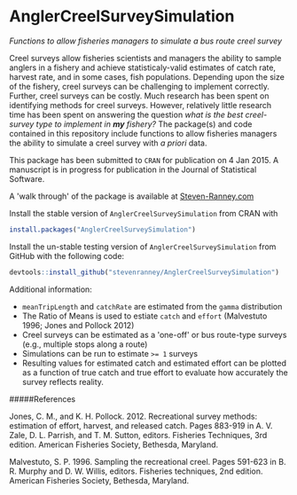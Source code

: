 AnglerCreelSurveySimulation
===========

*Functions to allow fisheries managers to simulate a bus route creel survey*

Creel surveys allow fisheries scientists and managers the ability to sample anglers in a fishery and achieve statisticaly-valid estimates of catch rate, harvest rate, and in some cases, fish populations.  Depending upon the size of the fishery, creel surveys can be challenging to implement correctly.  Further, creel surveys can be costly.  Much research has been spent on identifying methods for creel surveys.  However, relatively little research time has been spent on answering the question _what is the best creel-survey type to implement in **my** fishery?_  The package(s) and code contained in this repository include functions to allow fisheries managers the ability to simulate a creel survey with *a priori* data.

This package has been submitted to `CRAN` for publication on 4 Jan 2015.  A manuscript is in progress for publication in the Journal of Statistical Software.

A 'walk through' of the package is available at [Steven-Ranney.com](http://www.steven-ranney.com/creelSurveys)

Install the stable version of `AnglerCreelSurveySimulation` from CRAN with
```r
install.packages("AnglerCreelSurveySimulation")
```

Install the un-stable testing version of `AnglerCreelSurveySimulation` from GitHub with the following code:
```r
devtools::install_github("stevenranney/AnglerCreelSurveySimulation")
```

Additional information:
* `meanTripLength` and `catchRate` are estimated from the `gamma` distribution
* The Ratio of Means is used to estiate `catch` and `effort` (Malvestuto 1996; Jones and Pollock 2012)
* Creel surveys can be estimated as a 'one-off' or bus route-type surveys (e.g., multiple stops along a route)
* Simulations can be run to estimate `>= 1` surveys
* Resulting values for estimated catch and estimated effort can be plotted as a function of true catch and true effort to evaluate how accurately the survey reflects reality.

#####References 

Jones, C. M., and K. H. Pollock. 2012. Recreational survey 
 methods: estimation of effort, harvest, and released catch. Pages 883-919 
 in A. V. Zale, D. L. Parrish, and T. M. Sutton, editors. Fisheries 
 Techniques, 3rd edition. American Fisheries Society, Bethesda, Maryland.
 
Malvestuto, S. P. 1996. Sampling the recreational creel. Pages 
 591-623 in B. R. Murphy and D. W. Willis, editors. Fisheries techniques, 
 2nd edition. American Fisheries Society, Bethesda, Maryland.
